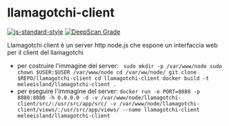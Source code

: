 # llamagotchi-client

[![js-standard-style](https://img.shields.io/badge/code%20style-standard-brightgreen.svg)](https://github.com/standard/standard)
[![DeepScan Grade](https://deepscan.io/api/projects/1640/branches/6205/badge/grade.svg)](https://deepscan.io/dashboard/#view=project&pid=1640&bid=6205)

Llamagotchi client è un server http node.js che espone un interfaccia web per il client del llamagotchi

- per costruire l'immagine del server:
 `
 sudo mkdir -p /var/www/node
 sudo chown $USER:$USER /var/www/node
 cd /var/ww/node/
 git clone $REPO/llamagotchi-client
 cd llamagotchi-client
 docker build -t meleeisland/llamagotchi-client .`
- per eseguire l'immagine del server:
 `docker run -e PORT=8080 -p 8080:8080 -h 0.0.0.0 -d -v /var/www/node/llamagotchi-client/src/:/usr/src/app/src/ -v /var/www/node/llamagotchi-client/views/:/usr/src/app/views/ --name llamagotchi-client meleeisland/llamagotchi-client`
